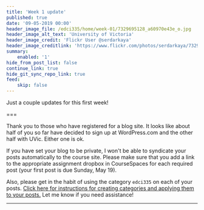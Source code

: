 ```yaml
---
title: 'Week 1 update'
published: true
date: '09-05-2019 00:00'
header_image_file: /edci335/home/week-01/7329695128_a60970e43e_o.jpg
header_image_alt_text: 'University of Victoria'
header_image_credit: 'Flickr User @serdarkaya'
header_image_creditlink: 'https://www.flickr.com/photos/serdarkaya/7329695128/in/album-72157630032117384/'
summary:
    enabled: '1'
hide_from_post_list: false
continue_link: true
hide_git_sync_repo_link: true
feed:
    skip: false
---
```


Just a couple updates for this first week!

===

Thank you to those who have registered for a blog site. It looks like about half of you so far have decided to sign up at WordPress.com and the other half with UVic. Either one is ok.

If you have set your blog to be private, I won't be able to syndicate your posts automatically to the course site. Please make sure that you add a link to the appropriate assignment dropbox in CourseSpaces for each required post (your first post is due Sunday, May 19).

Also, please get in the habit of using the category `edci335` on each of your posts. [Click here for instructions for creating categories and applying them to your posts.](https://edtechuvic.ca/edci335/getting-started-with-wordpress/) Let me know if you need assistance!


---
